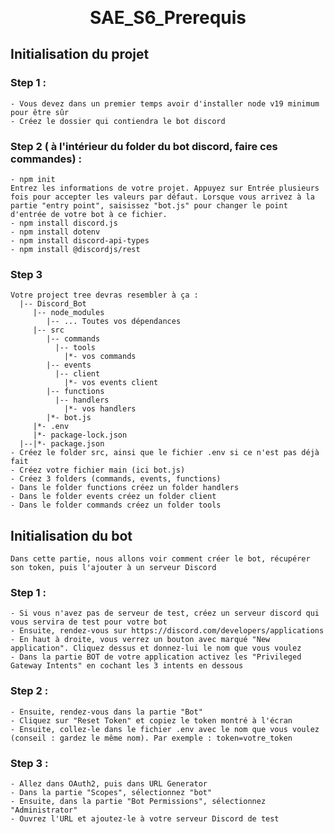 <p align="center" style="margin-bottom: 0px !important;">
  <h1 align="center" style="margin-top: 0px;">SAE_S6_Prerequis</h1>
</p>

## Initialisation du projet
  ### Step 1 : 
    - Vous devez dans un premier temps avoir d'installer node v19 minimum pour être sûr
    - Créez le dossier qui contiendra le bot discord
    
  ### Step 2 ( à l'intérieur du folder du bot discord, faire ces commandes) : 
    - npm init
    Entrez les informations de votre projet. Appuyez sur Entrée plusieurs fois pour accepter les valeurs par défaut. Lorsque vous arrivez à la partie "entry point", saisissez "bot.js" pour changer le point d'entrée de votre bot à ce fichier.
    - npm install discord.js
    - npm install dotenv
    - npm install discord-api-types
    - npm install @discordjs/rest

  ### Step 3 
    Votre project tree devras resembler à ça : 
      |-- Discord_Bot
         |-- node_modules
            |-- ... Toutes vos dépendances
         |-- src
            |-- commands
              |-- tools
                |*- vos commands
            |-- events
              |-- client
                |*- vos events client
            |-- functions
              |-- handlers
                |*- vos handlers
            |*- bot.js
         |*- .env
         |*- package-lock.json
      |--|*- package.json
    - Créez le folder src, ainsi que le fichier .env si ce n'est pas déjà fait
    - Créez votre fichier main (ici bot.js)
    - Créez 3 folders (commands, events, functions)
    - Dans le folder functions créez un folder handlers
    - Dans le folder events créez un folder client
    - Dans le folder commands créez un folder tools

## Initialisation du bot
    Dans cette partie, nous allons voir comment créer le bot, récupérer son token, puis l'ajouter à un serveur Discord
  ### Step 1 :
    - Si vous n'avez pas de serveur de test, créez un serveur discord qui vous servira de test pour votre bot
    - Ensuite, rendez-vous sur https://discord.com/developers/applications
    - En haut à droite, vous verrez un bouton avec marqué "New application". Cliquez dessus et donnez-lui le nom que vous voulez
    - Dans la partie BOT de votre application activez les "Privileged Gateway Intents" en cochant les 3 intents en dessous 
  
  ### Step 2 :
    - Ensuite, rendez-vous dans la partie "Bot" 
    - Cliquez sur "Reset Token" et copiez le token montré à l'écran
    - Ensuite, collez-le dans le fichier .env avec le nom que vous voulez (conseil : gardez le même nom). Par exemple : token=votre_token
  
  ### Step 3 :
    - Allez dans OAuth2, puis dans URL Generator
    - Dans la partie "Scopes", sélectionnez "bot"
    - Ensuite, dans la partie "Bot Permissions", sélectionnez "Administrator"
    - Ouvrez l'URL et ajoutez-le à votre serveur Discord de test
